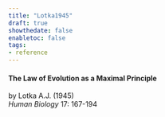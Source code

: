 ```yaml
---
title: "Lotka1945"
draft: true
showthedate: false
enabletoc: false
tags:
- reference
---
```


#### **The Law of Evolution as a Maximal Principle**     
by Lotka A.J. (1945)         
*Human Biology* 17: 167-194       


